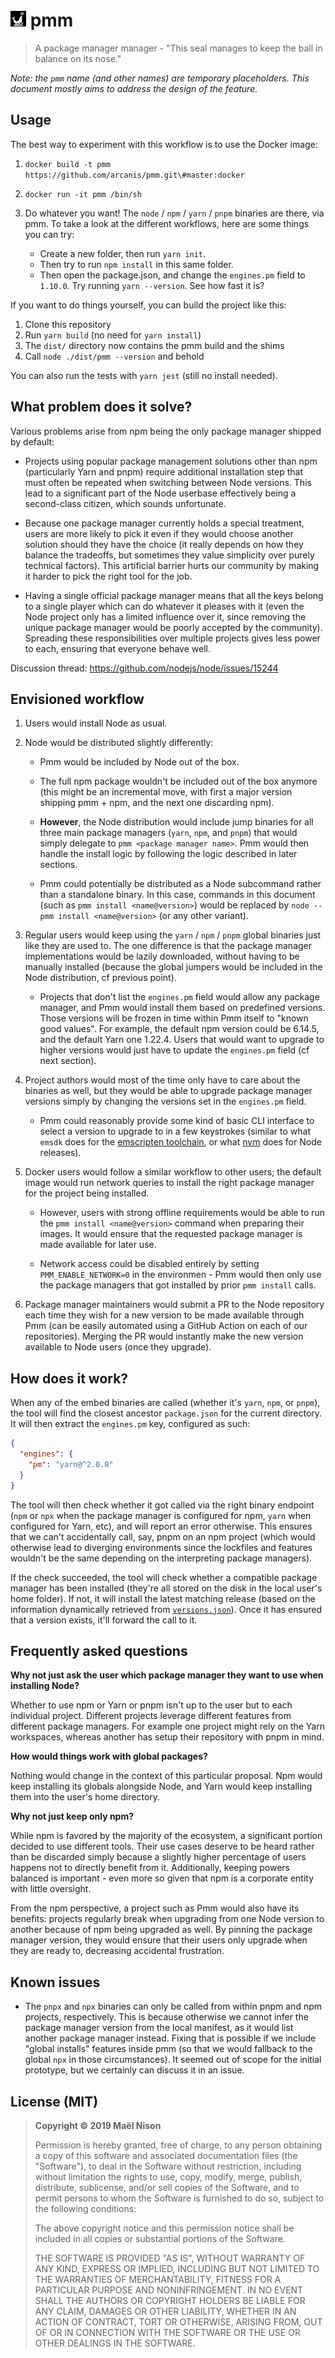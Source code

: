 # <img src="./icon.svg" height="25" /> pmm

> A package manager manager - "This seal manages to keep the ball in balance on its nose."

*Note: the `pmm` name (and other names) are temporary placeholders. This document mostly aims to address the design of the feature.*

## Usage

The best way to experiment with this workflow is to use the Docker image:

1. `docker build -t pmm https://github.com/arcanis/pmm.git\#master:docker`
2. `docker run -it pmm /bin/sh`
3. Do whatever you want! The `node` / `npm` / `yarn` / `pnpm` binaries are there, via pmm. To take a look at the different workflows, here are some things you can try:

    - Create a new folder, then run `yarn init`.
    - Then try to run `npm install` in this same folder.
    - Then open the package.json, and change the `engines.pm` field to `1.10.0`. Try running `yarn --version`. See how fast it is?

If you want to do things yourself, you can build the project like this:

1. Clone this repository
2. Run `yarn build` (no need for `yarn install`)
3. The `dist/` directory now contains the pmm build and the shims
4. Call `node ./dist/pmm --version` and behold

You can also run the tests with `yarn jest` (still no install needed).



## What problem does it solve?

Various problems arise from npm being the only package manager shipped by default:

- Projects using popular package management solutions other than npm (particularly Yarn and pnpm) require additional installation step that must often be repeated when switching between Node versions. This lead to a significant part of the Node userbase effectively being a second-class citizen, which sounds unfortunate.

- Because one package manager currently holds a special treatment, users are more likely to pick it even if they would choose another solution should they have the choice (it really depends on how they balance the tradeoffs, but sometimes they value simplicity over purely technical factors). This artificial barrier hurts our community by making it harder to pick the right tool for the job.

- Having a single official package manager means that all the keys belong to a single player which can do whatever it pleases with it (even the Node project only has a limited influence over it, since removing the unique package manager would be poorly accepted by the community). Spreading these responsibilities over multiple projects gives less power to each, ensuring that everyone behave well.

Discussion thread: https://github.com/nodejs/node/issues/15244

## Envisioned workflow

1. Users would install Node as usual.

2. Node would be distributed slightly differently:

    - Pmm would be included by Node out of the box.

    - The full npm package wouldn't be included out of the box anymore (this might be an incremental move, with first a major version shipping pmm + npm, and the next one discarding npm).

    - **However**, the Node distribution would include jump binaries for all three main package managers (`yarn`, `npm`, and `pnpm`) that would simply delegate to `pmm <package manager name>`. Pmm would then handle the install logic by following the logic described in later sections.

    - Pmm could potentially be distributed as a Node subcommand rather than a standalone binary. In this case, commands in this document (such as `pmm install <name@version>`) would be replaced by `node --pmm install <name@version>` (or any other variant).

3. Regular users would keep using the `yarn` / `npm` / `pnpm` global binaries just like they are used to. The one difference is that the package manager implementations would be lazily downloaded, without having to be manually installed (because the global jumpers would be included in the Node distribution, cf previous point).

    - Projects that don't list the `engines.pm` field would allow any package manager, and Pmm would install them based on predefined versions. Those versions will be frozen in time within Pmm itself to "known good values". For example, the default npm version could be 6.14.5, and the default Yarn one 1.22.4. Users that would want to upgrade to higher versions would just have to update the `engines.pm` field (cf next section).

4. Project authors would most of the time only have to care about the binaries as well, but they would be able to upgrade package manager versions simply by changing the versions set in the `engines.pm` field.

    - Pmm could reasonably provide some kind of basic CLI interface to select a version to upgrade to in a few keystrokes (similar to what `emsdk` does for the [emscripten toolchain](https://github.com/emscripten-core/emsdk#how-do-i-check-for-updates-to-the-emscripten-sdk), or what [nvm](https://github.com/nvm-sh/nvm) does for Node releases).

5. Docker users would follow a similar workflow to other users; the default image would run network queries to install the right package manager for the project being installed.

    - However, users with strong offline requirements would be able to run the `pmm install <name@version>` command when preparing their images. It would ensure that the requested package manager is made available for later use.

    - Network access could be disabled entirely by setting `PMM_ENABLE_NETWORK=0` in the environmen - Pmm would then only use the package managers that got installed by prior `pmm install` calls.

6. Package manager maintainers would submit a PR to the Node repository each time they wish for a new version to be made available through Pmm (can be easily automated using a GitHub Action on each of our repositories). Merging the PR would instantly make the new version available to Node users (once they upgrade).

## How does it work?

When any of the embed binaries are called (whether it's `yarn`, `npm`, or `pnpm`), the tool will find the closest ancestor `package.json` for the current directory. It will then extract the `engines.pm` key, configured as such:

```json
{
  "engines": {
    "pm": "yarn@^2.0.0"
  }
}
```

The tool will then check whether it got called via the right binary endpoint (`npm` or `npx` when the package manager is configured for npm, `yarn` when configured for Yarn, etc), and will report an error otherwise. This ensures that we can't accidentally call, say, pnpm on an npm project (which would otherwise lead to diverging environments since the lockfiles and features wouldn't be the same depending on the interpreting package managers).

If the check succeeded, the tool will check whether a compatible package manager has been installed (they're all stored on the disk in the local user's home folder). If not, it will install the latest matching release (based on the information dynamically retrieved from [`versions.json`](/versions.json)). Once it has ensured that a version exists, it'll forward the call to it.

## Frequently asked questions

**Why not just ask the user which package manager they want to use when installing Node?**

Whether to use npm or Yarn or pnpm isn't up to the user but to each individual project. Different projects leverage different features from different package managers. For example one project might rely on the Yarn workspaces, whereas another has setup their repository with pnpm in mind.

**How would things work with global packages?**

Nothing would change in the context of this particular proposal. Npm would keep installing its globals alongside Node, and Yarn would keep installing them into the user's home directory.

**Why not just keep only npm?**

While npm is favored by the majority of the ecosystem, a significant portion decided to use different tools. Their use cases deserve to be heard rather than be discarded simply because a slightly higher percentage of users happens not to directly benefit from it. Additionally, keeping powers balanced is important - even more so given that npm is a corporate entity with little oversight.

From the npm perspective, a project such as Pmm would also have its benefits: projects regularly break when upgrading from one Node version to another because of npm being upgraded as well. By pinning the package manager version, they would ensure that their users only upgrade when they are ready to, decreasing accidental frustration.

## Known issues

- The `pnpx` and `npx` binaries can only be called from within pnpm and npm projects, respectively. This is because otherwise we cannot infer the package manager version from the local manifest, as it would list another package manager instead. Fixing that is possible if we include "global installs" features inside pmm (so that we would fallback to the global `npx` in those circumstances). It seemed out of scope for the initial prototype, but we certainly can discuss it in an issue.

## License (MIT)

> **Copyright © 2019 Maël Nison**
>
> Permission is hereby granted, free of charge, to any person obtaining a copy of this software and associated documentation files (the "Software"), to deal in the Software without restriction, including without limitation the rights to use, copy, modify, merge, publish, distribute, sublicense, and/or sell copies of the Software, and to permit persons to whom the Software is furnished to do so, subject to the following conditions:
>
> The above copyright notice and this permission notice shall be included in all copies or substantial portions of the Software.
>
> THE SOFTWARE IS PROVIDED "AS IS", WITHOUT WARRANTY OF ANY KIND, EXPRESS OR IMPLIED, INCLUDING BUT NOT LIMITED TO THE WARRANTIES OF MERCHANTABILITY, FITNESS FOR A PARTICULAR PURPOSE AND NONINFRINGEMENT. IN NO EVENT SHALL THE AUTHORS OR COPYRIGHT HOLDERS BE LIABLE FOR ANY CLAIM, DAMAGES OR OTHER LIABILITY, WHETHER IN AN ACTION OF CONTRACT, TORT OR OTHERWISE, ARISING FROM, OUT OF OR IN CONNECTION WITH THE SOFTWARE OR THE USE OR OTHER DEALINGS IN THE SOFTWARE.
